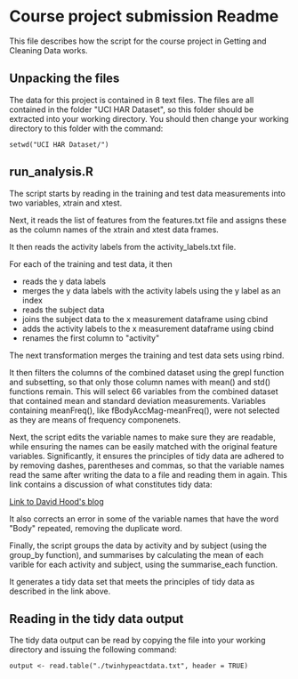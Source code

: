# Course project submission Readme
This file describes how the script for the course project in Getting and Cleaning Data works.

## Unpacking the files
The data for this project is contained in 8 text files. The files are all contained in the folder "UCI HAR Dataset", so this folder should be extracted into your working directory. You should then change your working directory to this folder with the command:  
```{r, eval=FALSE}
setwd("UCI HAR Dataset/")
```  

## run_analysis.R
The script starts by reading in the training and test data measurements into two variables, xtrain and xtest.

Next, it reads the list of features from the features.txt file and assigns these as the column names of the xtrain and xtest data frames.

It then reads the activity labels from the activity_labels.txt file. 

For each of the training and test data, it then
* reads the y data labels
* merges the y data labels with the activity labels using the y label as an index
* reads the subject data
* joins the subject data to the x measurement dataframe using cbind
* adds the activity labels to the x measurement dataframe using cbind
* renames the first column to "activity"

The next transformation merges the training and test data sets using rbind.

It then filters the columns of the combined dataset using the grepl function and subsetting, so that only those column names with mean() and std() functions remain. This will select 66 variables from the combined dataset that contained mean and standard deviation measurements. Variables containing meanFreq(), like fBodyAccMag-meanFreq(), were not selected as they are means of frequency componenets.

Next, the script edits the variable names to make sure they are readable, while ensuring the names can be easily matched with the original feature variables. Significantly, it ensures the principles of tidy data are adhered to by removing dashes, parentheses and commas, so that the variable names read the same after writing the data to a file and reading them in again. This link contains a discussion of what constitutes tidy data:

[Link to David Hood's blog](https://thoughtfulbloke.wordpress.com/2015/09/09/getting-and-cleaning-the-assignment/)

It also corrects an error in some of the variable names that have the word "Body" repeated, removing the duplicate word.

Finally, the script groups the data by activity and by subject (using the group_by function), and summarises by calculating the mean of each varible for each activity and subject, using the summarise_each function.

It generates a tidy data set that meets the principles of tidy data as described in the link above.

## Reading in the tidy data output
The tidy data output can be read by copying the file into your working directory and issuing the following command:  
```{r, eval=FALSE}
output <- read.table("./twinhypeactdata.txt", header = TRUE)
```
